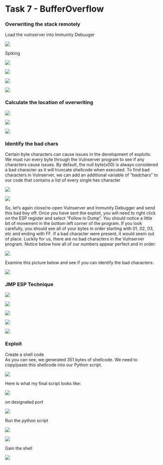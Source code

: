 # Task 7 - BufferOverflow

### Overwriting the stack remotely

Load the vulnserver into Immunity Debuuger

![](assets/1_running_immunity.JPG)

Spiking 

![](assets/2_sending_generic_tcp.png)

![](assets/3_stat.JPG)

![](assets/4_trun.png)

![](assets/5_trun_crashed.JPG)

### Calculate the location of overwriting

![](assets/1_scr.png)

![](assets/2_crashed.JPG)

![](assets/3_location.png)

### Identify the bad chars

Certain byte characters can cause issues in the development of exploits. We must run every byte through the Vulnserver program to see if any characters cause issues. By default, the null byte\(x00\) is always considered a bad character as it will truncate shellcode when executed. To find bad characters in Vulnserver, we can add an additional variable of “badchars” to our code that contains a list of every single hex character

![](assets/1_script_bad_chars.png)

![](assets/3_chars.JPG)

So, let’s again close/re-open Vulnserver and Immunity Debugger and send this bad boy off. Once you have sent the exploit, you will need to right click on the ESP register and select “Follow in Dump”. You should notice a little bit of movement in the bottom left corner of the program. If you look carefully, you should see all of your bytes in order starting with 01, 02, 03, etc and ending with FF. If a bad character were present, it would seem out of place. Luckily for us, there are no bad characters in the Vulnserver program. Notice below how all of our numbers appear perfect and in order:

![](assets/4_hex_dump_esp.JPG)

Examine this picture below and see if you can identify the bad characters:

![](assets/5_missing_chars.JPG)

### JMP ESP Technique

![](assets/1_load_mona_modules.JPG)

![](assets/2_loaded.JPG)

![](assets/3_nasm_shell.png)

![](assets/4_find.JPG)

![](assets/6.JPG)

### Exploit 

Create a shell code  
As you can see, we generated 351 bytes of shellcode. We need to copy/paste this shellcode into our Python script. 

![](assets/1_script_exploit.png)

Here is what my final script looks like:

![](assets/2_script_exploit.png)

 on designated port

![](assets/3_running.png)

Run the python script

![](assets/6_running_python_script.png)

![](assets/5_running_administrator.JPG)

Gain the shell

![](assets/7_exploit_shell.png)
